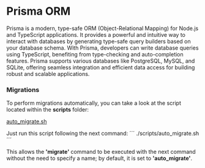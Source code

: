 # Prisma ORM

Prisma is a modern, type-safe ORM (Object-Relational Mapping) for Node.js and TypeScript applications. It provides a powerful and intuitive way to interact with databases by generating type-safe query builders based on your database schema. With Prisma, developers can write database queries using TypeScript, benefiting from type-checking and auto-completion features. Prisma supports various databases like PostgreSQL, MySQL, and SQLite, offering seamless integration and efficient data access for building robust and scalable applications.

### Migrations

To perform migrations automatically, you can take a look at the script located within the **scripts** folder:

[auto_migrate.sh](../scripts/auto_migrate.sh)


Just run this script following the next command:
´´´
./scripts/auto_migrate.sh
´´´

This allows the **'migrate'** command to be executed with the next command without the need to specify a name; by default, it is set to **'auto_migrate'**.
